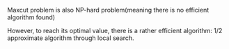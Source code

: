 Maxcut problem is also NP-hard problem(meaning there is no efficient algorithm found)

However, to reach its optimal value, there is a rather efficient algorithm: 1/2 approximate algorithm through local search.

